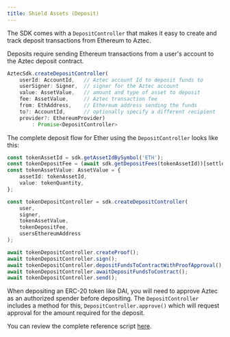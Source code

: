 ```yaml
---
title: Shield Assets (Deposit)
---
```


The SDK comes with a `DepositController` that makes it easy to create and track deposit transactions from Ethereum to Aztec.

Deposits require sending Ethereum transactions from a user's account to the Aztec deposit contract.

```ts
AztecSdk.createDepositController(
    userId: AccountId,   // Aztec account Id to deposit funds to
    userSigner: Signer,  // signer for the Aztec account
    value: AssetValue,   // amount and type of asset to deposit
    fee: AssetValue,     // Aztec transaction fee
    from: EthAddress,    // Ethereum address sending the funds
    to?: AccountId,      // optionally specify a different recipient
    provider?: EthereumProvider)
        : Promise<DepositController>
```

The complete deposit flow for Ether using the `DepositController` looks like this: 

```ts
const tokenAssetId = sdk.getAssetIdBySymbol('ETH');
const tokenDepositFee = (await sdk.getDepositFees(tokenAssetId))[settlementTime];
const tokenAssetValue: AssetValue = {
    assetId: tokenAssetId,
    value: tokenQuantity,
};

const tokenDepositController = sdk.createDepositController(
    user,
    signer,
    tokenAssetValue,
    tokenDepositFee,
    usersEthereumAddress
);

await tokenDepositController.createProof();
await tokenDepositController.sign();
await tokenDepositController.depositFundsToContractWithProofApproval(); // for ETH, returns txHash
await tokenDepositController.awaitDepositFundsToContract();
await tokenDepositController.send();
```

When depositing an ERC-20 token like DAI, you will need to approve Aztec as an authorized spender before depositing. The `DepositController` includes a method for this, `DepositController.approve()` which will request approval for the amount required for the deposit.

You can review the complete reference script [here](https://github.com/critesjosh/aztec-sdk-starter/blob/main/src/shield.ts).